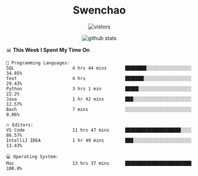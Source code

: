 <h1 align="center">Swenchao</h3>

<p align="center">
  <img src="https://visitor-badge.glitch.me/badge?page_id=Swenchao" alt="vistors" />
</p>

<p align="center">
  <img src="https://github-readme-stats.vercel.app/api?username=Swenchao&count_private=true&show_icons=true&theme=vue-dark&hide_title=true" alt="github stats" />
</p>

<!--START_SECTION:waka-->
📊 **This Week I Spent My Time On** 

```text
💬 Programming Languages: 
SQL                      4 hrs 44 mins       ████████░░░░░░░░░░░░░░░░░   34.85% 
Text                     4 hrs               ███████░░░░░░░░░░░░░░░░░░   29.43% 
Python                   3 hrs 1 min         █████░░░░░░░░░░░░░░░░░░░░   22.2% 
Java                     1 hr 42 mins        ███░░░░░░░░░░░░░░░░░░░░░░   12.57% 
Bash                     7 mins              ░░░░░░░░░░░░░░░░░░░░░░░░░   0.86%

🔥 Editors: 
VS Code                  11 hrs 47 mins      █████████████████████░░░░   86.57% 
IntelliJ IDEA            1 hr 49 mins        ███░░░░░░░░░░░░░░░░░░░░░░   13.43%

💻 Operating System: 
Mac                      13 hrs 37 mins      █████████████████████████   100.0%

```


<!--END_SECTION:waka-->
